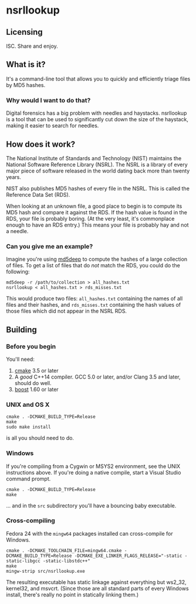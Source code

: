 # nsrllookup

## Licensing
ISC.  Share and enjoy.

## What is it?
It's a command-line tool that allows you to quickly and efficiently triage
files by MD5 hashes.

### Why would I want to do that?
Digital forensics has a big problem with needles and haystacks.  nsrllookup
is a tool that can be used to significantly cut down the size of the haystack,
making it easier to search for needles.

## How does it work?
The National Institute of Standards and Technology (NIST) maintains the
National Software Reference Library (NSRL).  The NSRL is a library of every
major piece of software released in the world dating back more than twenty
years.

NIST also publishes MD5 hashes of every file in the NSRL.  This is called the
Reference Data Set (RDS).

When looking at an unknown file, a good place to begin is to compute its MD5
hash and compare it against the RDS.  If the hash value is found in the RDS,
your file is probably boring.  (At the very least, it's commonplace enough to
have an RDS entry.)  This means your file is probably hay and not a needle.

### Can you give me an example?

Imagine you're using [md5deep](https://github.com/jessek/hashdeep/) to
compute the hashes of a large collection of files.  To get a list of files
that do _not_ match the RDS, you could do the following:

```
md5deep -r /path/to/collection > all_hashes.txt
nsrllookup < all_hashes.txt > rds_misses.txt
```

This would produce two files: `all_hashes.txt` containing the names of
all files and their hashes, and `rds_misses.txt` containing the hash
values of those files which did not appear in the NSRL RDS.

## Building

### Before you begin
You'll need:

1. [cmake](http://www.cmake.org) 3.5 or later
2. A _good_ C++14 compiler.  GCC 5.0 or later, and/or Clang 3.5 and later, should do well.
3. [boost](http://www.boost.org) 1.60 or later

### UNIX and OS X

```
cmake . -DCMAKE_BUILD_TYPE=Release
make
sudo make install
```

is all you should need to do.

### Windows

If you're compiling from a Cygwin or MSYS2 environment, see the UNIX
instructions above.  If you're doing a native compile, start a Visual
Studio command prompt.

```
cmake . -DCMAKE_BUILD_TYPE=Release
make
```

... and in the `src` subdirectory you'll have a bouncing baby executable.

### Cross-compiling

Fedora 24 with the `mingw64` packages installed can cross-compile for
Windows.

```
cmake . -DCMAKE_TOOLCHAIN_FILE=mingw64.cmake -DCMAKE_BUILD_TYPE=Release -DCMAKE_EXE_LINKER_FLAGS_RELEASE="-static -static-libgcc -static-libstdc++"
make
mingw-strip src/nsrllookup.exe
```

The resulting executable has static linkage against everything but ws2_32, kernel32, and msvcrt.  (Since those are all standard parts of every Windows install, there's really no point in statically linking them.)
